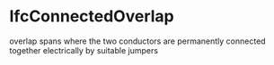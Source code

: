 IfcConnectedOverlap
===================
  
overlap spans where the two conductors are permanently connected together
electrically by suitable jumpers


